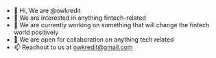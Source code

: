 - 👋 Hi, We are @owkredit
- 👀 We are interested in anything fintech-related
- 🌱 We are currently working on something that will change the fintech world positively
- 💞️ We are open for collaboration on anything tech related
- 📫 Reachout to us at owkredit@gmail.com 

<!---
owkredit/owkredit is a ✨ special ✨ repository because its `README.md` (this file) appears on your GitHub profile.
You can click the Preview link to take a look at your changes.
--->
